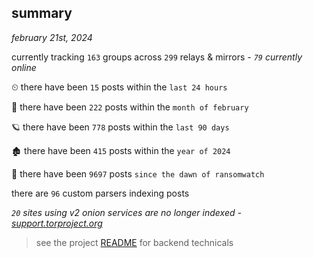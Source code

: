 
## summary
_february 21st, 2024_

currently tracking `163` groups across `299` relays & mirrors - _`79` currently online_

⏲ there have been `15` posts within the `last 24 hours`

🦈 there have been `222` posts within the `month of february`

🪐 there have been `778` posts within the `last 90 days`

🏚 there have been `415` posts within the `year of 2024`

🦕 there have been `9697` posts `since the dawn of ransomwatch`

there are `96` custom parsers indexing posts

_`20` sites using v2 onion services are no longer indexed - [support.torproject.org](https://support.torproject.org/onionservices/v2-deprecation/)_

> see the project [README](https://github.com/joshhighet/ransomwatch#ransomwatch--) for backend technicals
